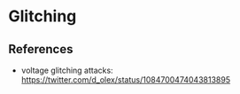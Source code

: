 # Glitching

## References 
- voltage glitching attacks: https://twitter.com/d_olex/status/1084700474043813895
